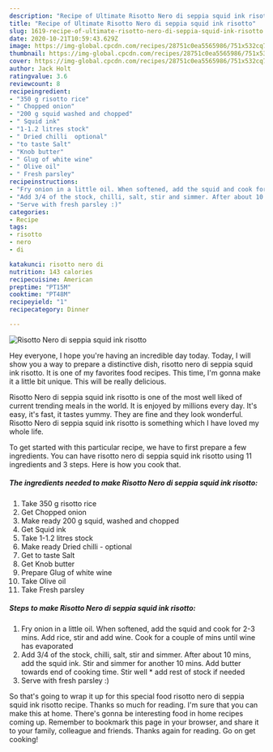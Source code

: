 ```yaml
---
description: "Recipe of Ultimate Risotto Nero di seppia squid ink risotto"
title: "Recipe of Ultimate Risotto Nero di seppia squid ink risotto"
slug: 1619-recipe-of-ultimate-risotto-nero-di-seppia-squid-ink-risotto
date: 2020-10-21T10:59:43.629Z
image: https://img-global.cpcdn.com/recipes/28751c0ea5565986/751x532cq70/risotto-nero-di-seppia-squid-ink-risotto-recipe-main-photo.jpg
thumbnail: https://img-global.cpcdn.com/recipes/28751c0ea5565986/751x532cq70/risotto-nero-di-seppia-squid-ink-risotto-recipe-main-photo.jpg
cover: https://img-global.cpcdn.com/recipes/28751c0ea5565986/751x532cq70/risotto-nero-di-seppia-squid-ink-risotto-recipe-main-photo.jpg
author: Jack Holt
ratingvalue: 3.6
reviewcount: 8
recipeingredient:
- "350 g risotto rice"
- " Chopped onion"
- "200 g squid washed and chopped"
- " Squid ink"
- "1-1.2 litres stock"
- " Dried chilli  optional"
- "to taste Salt"
- "Knob butter"
- " Glug of white wine"
- " Olive oil"
- " Fresh parsley"
recipeinstructions:
- "Fry onion in a little oil. When softened, add the squid and cook for 2-3 mins. Add rice, stir and add wine. Cook for a couple of mins until wine has evaporated"
- "Add 3/4 of the stock, chilli, salt, stir and simmer. After about 10 mins, add the squid ink. Stir and simmer for another 10 mins. Add butter towards end of cooking time. Stir well * add rest of stock if needed"
- "Serve with fresh parsley :)"
categories:
- Recipe
tags:
- risotto
- nero
- di

katakunci: risotto nero di 
nutrition: 143 calories
recipecuisine: American
preptime: "PT15M"
cooktime: "PT48M"
recipeyield: "1"
recipecategory: Dinner

---
```



![Risotto Nero di seppia squid ink risotto](https://img-global.cpcdn.com/recipes/28751c0ea5565986/751x532cq70/risotto-nero-di-seppia-squid-ink-risotto-recipe-main-photo.jpg)

Hey everyone, I hope you're having an incredible day today. Today, I will show you a way to prepare a distinctive dish, risotto nero di seppia squid ink risotto. It is one of my favorites food recipes. This time, I'm gonna make it a little bit unique. This will be really delicious.

Risotto Nero di seppia squid ink risotto is one of the most well liked of current trending meals in the world. It is enjoyed by millions every day. It's easy, it's fast, it tastes yummy. They are fine and they look wonderful. Risotto Nero di seppia squid ink risotto is something which I have loved my whole life.




To get started with this particular recipe, we have to first prepare a few ingredients. You can have risotto nero di seppia squid ink risotto using 11 ingredients and 3 steps. Here is how you cook that.

<!--inarticleads1-->

##### The ingredients needed to make Risotto Nero di seppia squid ink risotto:

1. Take 350 g risotto rice
1. Get  Chopped onion
1. Make ready 200 g squid, washed and chopped
1. Get  Squid ink
1. Take 1-1.2 litres stock
1. Make ready  Dried chilli - optional
1. Get to taste Salt
1. Get Knob butter
1. Prepare  Glug of white wine
1. Take  Olive oil
1. Take  Fresh parsley




<!--inarticleads2-->

##### Steps to make Risotto Nero di seppia squid ink risotto:

1. Fry onion in a little oil. When softened, add the squid and cook for 2-3 mins. Add rice, stir and add wine. Cook for a couple of mins until wine has evaporated
1. Add 3/4 of the stock, chilli, salt, stir and simmer. After about 10 mins, add the squid ink. Stir and simmer for another 10 mins. Add butter towards end of cooking time. Stir well * add rest of stock if needed
1. Serve with fresh parsley :)




So that's going to wrap it up for this special food risotto nero di seppia squid ink risotto recipe. Thanks so much for reading. I'm sure that you can make this at home. There's gonna be interesting food in home recipes coming up. Remember to bookmark this page in your browser, and share it to your family, colleague and friends. Thanks again for reading. Go on get cooking!
